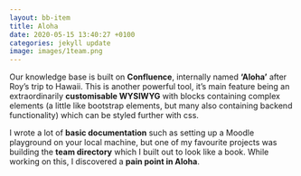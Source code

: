 ```yaml
---
layout: bb-item
title: Aloha
date: 2020-05-15 13:40:27 +0100
categories: jekyll update
image: images/1team.png
---
```

Our knowledge base is built on **Confluence**, internally named **‘Aloha’** after Roy’s trip to Hawaii. This is another powerful tool, it’s main feature being an extraordinarily **customisable WYSIWYG** with blocks containing complex elements (a little like bootstrap elements, but many also containing backend functionality) which can be styled further with css. 
 
I wrote a lot of **basic documentation** such as setting up a Moodle playground on your local machine, but one of my favourite projects was building the **team directory** which I built out to look like a book. While working on this, I discovered a **pain point in Aloha**.